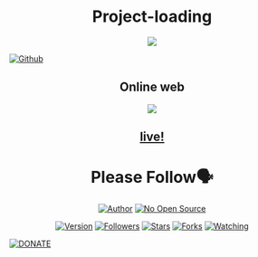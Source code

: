<h1 align="center">Project-loading</h1>
<p align="center"><img src="https://l.top4top.io/p_1809ue83k0.png"/></p> <a href="https://github.com/IHackYours"><img title="Github" src="https://img.shields.io/badge/Github-IHACK--YOURS--GANS😳-blue?style=for-the-badge&logo=github"></a> 
<h2 align="center"><a
<h1 align="center">Online web</h1>
<p align="center"><img src="https://a.top4top.io/p_1809zqigf1.png"/></p>
<h2 align="center"><a href="https://ihackyours.github.io/project-loading/abjim/loading.html">live!</a></h2>

<h1 align="center">Please Follow🗣️</h1>
<p align="center">
<a href="https://github.com/IHackYours"><img title="Author" src="https://img.shields.io/badge/Author-IHACK--YOURS-red.svg?style=for-the-badge&logo=github"></a>
<a href="#"><img title="No Open Source" src="https://img.shields.io/badge/No Open Source-✍️-green?style=for-the-badge"></a>
</p>
<p align="center">
<a href="#"><img title="Version" src="https://img.shields.io/badge/Version-1.0-green.svg?style=flat-square"></a>
<a href="https://github.com/IHackYours/followers"><img title="Followers" src="https://img.shields.io/github/followers/IHackYours?color=blue&style=flat-square"></a>
<a href="https://github.com/IHackYours/project-loading/stargazers/"><img title="Stars" src="https://img.shields.io/github/stars/IHackYours/project-loading?color=red&style=flat-square"></a>
<a href="https://github.com/IHackYours/project-loading/network/members"><img title="Forks" src="https://img.shields.io/github/forks/IHackYours/project-loading?color=red&style=flat-square"></a>
<a href="https://github.com/IHackYours/project-loading/watchers"><img title="Watching" src="https://img.shields.io/github/watchers/IHackYours/project-loading?label=Watchers&color=blue&style=flat-square"></a>
</p>
<a href="https://trakteer.id/ihackyours"><img title="DONATE" src="https://img.shields.io/badge/PLEASE-DONATE--IHACK--YOURS-blue?style=for-the-badge&logo=linux"></a>
